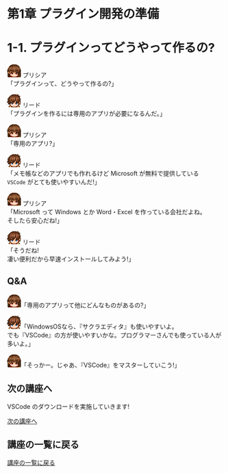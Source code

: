 # 第1章 プラグイン開発の準備

# 1-1. プラグインってどうやって作るの?
![Pricia](../characters/Pricia.png)
プリシア  
「プラグインって、どうやって作るの?」

![Reed](../characters/Reed.png)
リード  
「プラグインを作るには専用のアプリが必要になるんだ。」

![Pricia](../characters/Pricia.png)
プリシア  
「専用のアプリ?」

![Reed](../characters/Reed.png)
リード  
「メモ帳などのアプリでも作れるけど Microsoft が無料で提供している  
`VSCode` がとても使いやすいんだ!」

![Pricia](../characters/Pricia.png)
プリシア  
「Microsoft って Windows とか Word・Excel を作っている会社だよね。  
そしたら安心だね!」

![Reed](../characters/Reed.png)
リード  
「そうだね!  
凄い便利だから早速インストールしてみよう!」

## Q&A
![Pricia](../characters/Pricia.png)「専用のアプリって他にどんなものがあるの?」

![Reed](../characters/Reed.png)「WindowsOSなら、『サクラエディタ』も使いやすいよ。  
でも『VSCode』の方が使いやすいかな。プログラマーさんでも使っている人が多いよ。」

![Pricia](../characters/Pricia.png)「そっかー。じゃあ、『VSCode』をマスターしていこう!」

## 次の講座へ
VSCode のダウンロードを実施していきます!

[次の講座へ](1-1-1.md)

## 講座の一覧に戻る
[講座の一覧に戻る](../README.md)
